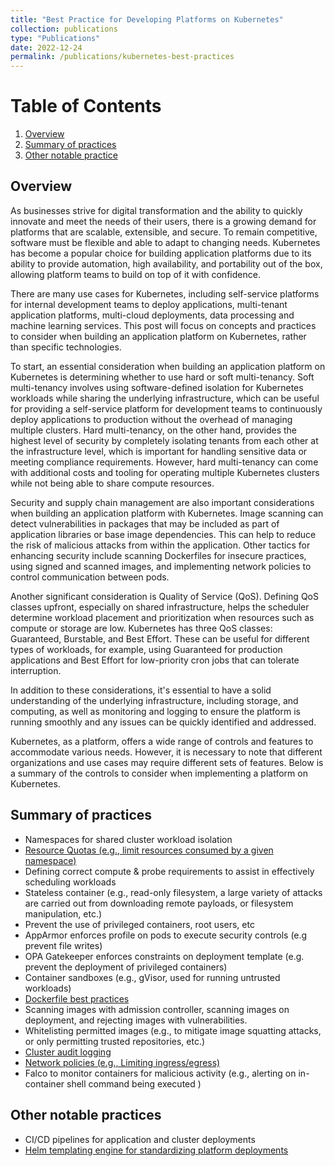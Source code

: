 ```yaml
---
title: "Best Practice for Developing Platforms on Kubernetes"
collection: publications
type: "Publications"
date: 2022-12-24
permalink: /publications/kubernetes-best-practices
---
```

# Table of Contents
1. [Overview](#overview)
2. [Summary of practices](#summary-of-practices)
3. [Other notable practice](#other-notable-practice)

## Overview
As businesses strive for digital transformation and the ability to quickly innovate and meet the needs of their users, there is a growing demand for platforms that are scalable, extensible, and secure. To remain competitive, software must be flexible and able to adapt to changing needs. Kubernetes has become a popular choice for building application platforms due to its ability to provide automation, high availability, and portability out of the box, allowing platform teams to build on top of it with confidence.

There are many use cases for Kubernetes, including self-service platforms for internal development teams to deploy applications, multi-tenant application platforms, multi-cloud deployments, data processing and machine learning services. This post will focus on concepts and practices to consider when building an application platform on Kubernetes, rather than specific technologies.

To start, an essential consideration when building an application platform on Kubernetes is determining whether to use hard or soft multi-tenancy. Soft multi-tenancy involves using software-defined isolation for Kubernetes workloads while sharing the underlying infrastructure, which can be useful for providing a self-service platform for development teams to continuously deploy applications to production without the overhead of managing multiple clusters. Hard multi-tenancy, on the other hand, provides the highest level of security by completely isolating tenants from each other at the infrastructure level, which is important for handling sensitive data or meeting compliance requirements. However, hard multi-tenancy can come with additional costs and tooling for operating multiple Kubernetes clusters while not being able to share compute resources.

Security and supply chain management are also important considerations when building an application platform with Kubernetes. Image scanning can detect vulnerabilities in packages that may be included as part of application libraries or base image dependencies. This can help to reduce the risk of malicious attacks from within the application. Other tactics for enhancing security include scanning Dockerfiles for insecure practices, using signed and scanned images, and implementing network policies to control communication between pods.

Another significant consideration is Quality of Service (QoS). Defining QoS classes upfront, especially on shared infrastructure, helps the scheduler determine workload placement and prioritization when resources such as compute or storage are low. Kubernetes has three QoS classes: Guaranteed, Burstable, and Best Effort. These can be useful for different types of workloads, for example, using Guaranteed for production applications and Best Effort for low-priority cron jobs that can tolerate interruption.

In addition to these considerations, it's essential to have a solid understanding of the underlying infrastructure, including storage, and computing, as well as monitoring and logging to ensure the platform is running smoothly and any issues can be quickly identified and addressed.

Kubernetes, as a platform, offers a wide range of controls and features to accommodate various needs. However, it is necessary to note that different organizations and use cases may require different sets of features. Below is a summary of the controls to consider when implementing a platform on Kubernetes.

## Summary of practices
* Namespaces for shared cluster workload isolation
* [Resource Quotas (e.g., limit resources consumed by a given namespace)](https://kubernetes.io/docs/tasks/administer-cluster/manage-resources/quota-memory-cpu-namespace/)
* Defining correct compute & probe requirements to assist in effectively scheduling workloads
* Stateless container (e.g., read-only filesystem, a large variety of attacks are carried out from downloading remote payloads, or filesystem manipulation, etc.)
* Prevent the use of privileged containers, root users, etc
* AppArmor enforces profile on pods to execute security controls (e.g prevent file writes)
* OPA Gatekeeper enforces constraints on deployment template (e.g. prevent the deployment of privileged containers)
* Container sandboxes (e.g., gVisor, used for running untrusted workloads)
* [Dockerfile best practices](https://docs.docker.com/develop/develop-images/dockerfile_best-practices/)
* Scanning images with admission controller, scanning images on deployment, and rejecting images with vulnerabilities.
* Whitelisting permitted images (e.g., to mitigate image squatting attacks, or only permitting trusted repositories, etc.)
* [Cluster audit logging](https://kubernetes.io/docs/tasks/debug/debug-cluster/audit/)
* [Network policies (e.g., Limiting ingress/egress)](https://kubernetes.io/docs/concepts/services-networking/network-policies/)
* Falco to monitor containers for malicious activity (e.g., alerting on in-container shell command being executed )

## Other notable practices
* CI/CD pipelines for application and cluster deployments
* [Helm templating engine for standardizing platform deployments](https://helm.sh)



